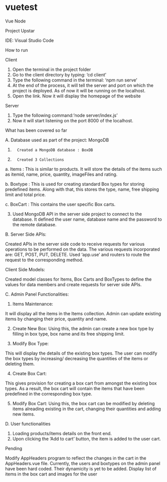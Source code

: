 # vuetest
Vue Node


Project Upstar

IDE: Visual Studio Code

How to run

Client

1.	Open the terminal in the project folder
2.	Go to the client directory by typing: ‘cd client’
3.	Type the following command in the terminal: ‘npm run serve’ 
4.	At the end of the process, it will tell the server and port on which the project is deployed. As of now it will be running on the localhost.
5.	Open the link. Now it will display the homepage of the website

Server

1.	Type the following command:’node server/index.js’
2.	Now it will start listening on the port 8000 of the localhost.


What has been covered so far

A.	Database used as part of the project: MongoDB

1.       Created a MongoDB database : BoxDB
2.       Created 3 Collections

a.      Items  : This is similar to products. It will store the details of the items such as itemid, name, price, quantity, imageFiles and rating.

b.      Boxtype  : This is used for creating standard Box types for storing predefined items. Along with that, this stores the type, name, free shipping limit and total price.

c.      BoxCart  : This contains the user specific Box carts. 

3.	Used MongoDB API in the server side project to connect to the database. It defined the user name, database name and the password to the remote database.
 
B.  Server Side APIs:

Created APIs in the server side code to receive requests for various operations to be performed on the data. The various requests incorporated are: GET, POST, PUT, DELETE. 
Used ‘app.use’ and routers to route the request to the corresponding method.

Client Side Models:

Created model classes for Items, Box Carts and BoxTypes to define the values for data members and create requests for server side APIs.

C. Admin Panel Functionalities:

1.	Items Maintenance: 

It will display all the items in the Items collection.
Admin can update existing items by changing their price, quantity and name.

2.	Create New Box:
Using this, the admin can create a new box type by filling in box type, box name and its free shipping limit.

3.	Modify Box Type:

This will display the details of the existing box types.
The user can modify the box types by increasing/ decreasing the quantities of the items or deleting them.

4.	Create Box Cart:

This gives provision for creating a box cart from amongst the existing box types.
As a result, the box cart will contain the items that have been predefined in the corresponding box type.

5.	Modify Box Cart:
Using this, the box cart can be modified by deleting items alreading existing in the cart, changing their quantities and adding new items.

D. User functionalities

1.	Loading products/items details on the front end.
2.	Upon clicking the ‘Add to cart’ button, the item is added to the user cart.


Pending

Modify AppHeaders program to reflect the changes in the cart in the AppHeaders.vue file.
Currently, the users and boxtypes on the admin panel have been hard coded. Their dynamicity is yet to be added.
Display list of items in the box cart and images for the user
